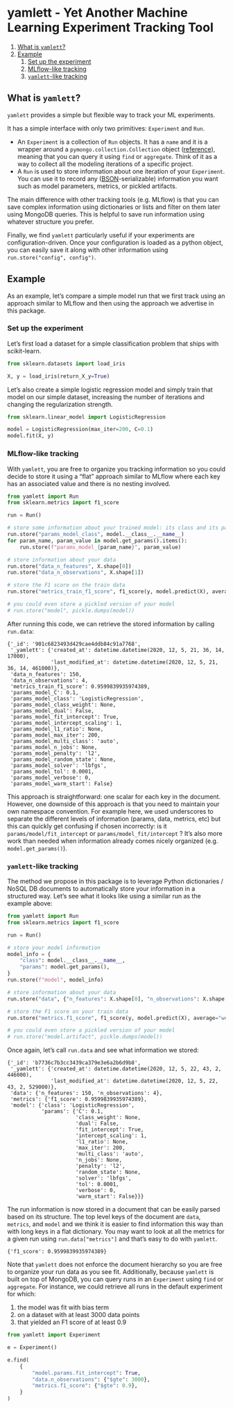 # yamlett - Yet Another Machine Learning Experiment Tracking Tool

1.  [What is `yamlett`?](#what-is-yamlett)
2.  [Example](#example)
    1.  [Set up the experiment](#set-up-experiment)
    2.  [MLflow-like tracking](#mlflow-like-tracking)
    3.  [`yamlett`-like tracking](#yamlett-like-tracking)


<a id="what-is-yamlett"></a>

## What is `yamlett`?

`yamlett` provides a simple but flexible way to track your ML experiments.

It has a simple interface with only two primitives: `Experiment` and `Run`.

-   An `Experiment` is a collection of `Run` objects. It has a `name` and it is a wrapper around a `pymongo.collection.Collection` object ([reference](https://pymongo.readthedocs.io/en/stable/api/pymongo/collection.html#pymongo.collection.Collection)), meaning that you can query it using `find` or `aggregate`. Think of it as a way to collect all the modeling iterations of a specific project.
-   A `Run` is used to store information about one iteration of your `Experiment`. You can use it to record any ([BSON](http://bsonspec.org)-serializable) information you want such as model parameters, metrics, or pickled artifacts.

The main difference with other tracking tools (e.g. MLflow) is that you can save complex information using dictionaries or lists and filter on them later using MongoDB queries. This is helpful to save run information using whatever structure you prefer.

Finally, we find `yamlett` particularly useful if your experiments are configuration-driven. Once your configuration is loaded as a python object, you can easily save it along with other information using `run.store("config", config")`.


<a id="example"></a>

## Example

As an example, let&rsquo;s compare a simple model run that we first track using an approach similar to MLflow and then using the approach we advertise in this package.


<a id="set-up-experiment"></a>

### Set up the experiment

Let&rsquo;s first load a dataset for a simple classification problem that ships with scikit-learn.

```python
from sklearn.datasets import load_iris

X, y = load_iris(return_X_y=True)
```

Let&rsquo;s also create a simple logistic regression model and simply train that model on our simple dataset, increasing the number of iterations and changing the regularization strength.

```python
from sklearn.linear_model import LogisticRegression

model = LogisticRegression(max_iter=200, C=0.1)
model.fit(X, y)
```


<a id="mlflow-like-tracking"></a>

### MLflow-like tracking

With `yamlett`, you are free to organize you tracking information so you could decide to store it using a &ldquo;flat&rdquo; approach similar to MLflow where each key has an associated value and there is no nesting involved.

```python
from yamlett import Run
from sklearn.metrics import f1_score

run = Run()

# store some information about your trained model: its class and its parameters
run.store("params_model_class", model.__class__.__name__)
for param_name, param_value in model.get_params().items():
    run.store(f"params_model_{param_name}", param_value)

# store information about your data
run.store("data_n_features", X.shape[0])
run.store("data_n_observations", X.shape[1])

# store the F1 score on the train data
run.store("metrics_train_f1_score", f1_score(y, model.predict(X), average="weighted"))

# you could even store a pickled version of your model
# run.store("model", pickle.dumps(model))
```

After running this code, we can retrieve the stored information by calling `run.data`:

    {'_id': '901c6823493d429cae4ddb84c91a7768',
     '_yamlett': {'created_at': datetime.datetime(2020, 12, 5, 21, 36, 14, 17000),
                  'last_modified_at': datetime.datetime(2020, 12, 5, 21, 36, 14, 461000)},
     'data_n_features': 150,
     'data_n_observations': 4,
     'metrics_train_f1_score': 0.9599839935974389,
     'params_model_C': 0.1,
     'params_model_class': 'LogisticRegression',
     'params_model_class_weight': None,
     'params_model_dual': False,
     'params_model_fit_intercept': True,
     'params_model_intercept_scaling': 1,
     'params_model_l1_ratio': None,
     'params_model_max_iter': 200,
     'params_model_multi_class': 'auto',
     'params_model_n_jobs': None,
     'params_model_penalty': 'l2',
     'params_model_random_state': None,
     'params_model_solver': 'lbfgs',
     'params_model_tol': 0.0001,
     'params_model_verbose': 0,
     'params_model_warm_start': False}

This approach is straightforward: one scalar for each key in the document. However, one downside of this approach is that you need to maintain your own namespace convention. For example here, we used underscores to separate the different levels of information (params, data, metrics, etc) but this can quickly get confusing if chosen incorrectly: is it `params/model/fit_intercept` or `params/model_fit/intercept` ? It&rsquo;s also more work than needed when information already comes nicely organized (e.g. `model.get_params()`).


<a id="yamlett-like-tracking"></a>

### `yamlett`-like tracking

The method we propose in this package is to leverage Python dictionaries / NoSQL DB documents to automatically store your information in a structured way. Let&rsquo;s see what it looks like using a similar run as the example above:

```python
from yamlett import Run
from sklearn.metrics import f1_score

run = Run()

# store your model information
model_info = {
    "class": model.__class__.__name__,
    "params": model.get_params(),
}
run.store(f"model", model_info)

# store information about your data
run.store("data", {"n_features": X.shape[0], "n_observations": X.shape[1]})

# store the F1 score on your train data
run.store("metrics.f1_score", f1_score(y, model.predict(X), average="weighted"))

# you could even store a pickled version of your model
# run.store("model.artifact", pickle.dumps(model))
```

Once again, let&rsquo;s call `run.data` and see what information we stored:

    {'_id': 'b7736c7b3cc3439ca379e3e6a2b6d9b8',
     '_yamlett': {'created_at': datetime.datetime(2020, 12, 5, 22, 43, 2, 446000),
                  'last_modified_at': datetime.datetime(2020, 12, 5, 22, 43, 2, 529000)},
     'data': {'n_features': 150, 'n_observations': 4},
     'metrics': {'f1_score': 0.9599839935974389},
     'model': {'class': 'LogisticRegression',
               'params': {'C': 0.1,
                          'class_weight': None,
                          'dual': False,
                          'fit_intercept': True,
                          'intercept_scaling': 1,
                          'l1_ratio': None,
                          'max_iter': 200,
                          'multi_class': 'auto',
                          'n_jobs': None,
                          'penalty': 'l2',
                          'random_state': None,
                          'solver': 'lbfgs',
                          'tol': 0.0001,
                          'verbose': 0,
                          'warm_start': False}}}

The run information is now stored in a document that can be easily parsed based on its structure. The top level keys of the document are `data`, `metrics`, and `model` and we think it is easier to find information this way than with long keys in a flat dictionary. You may want to look at all the metrics for a given run using `run.data["metrics"]` and that&rsquo;s easy to do with `yamlett`.

    {'f1_score': 0.9599839935974389}

Note that `yamlett` does not enforce the document hierarchy so you are free to organize your run data as you see fit. Additionally, because `yamlett` is built on top of MongoDB, you can query runs in an `Experiment` using `find` or `aggregate`. For instance, we could retrieve all runs in the default experiment for which:

1.  the model was fit with bias term
2.  on a dataset with at least 3000 data points
3.  that yielded an F1 score of at least 0.9

```python
from yamlett import Experiment

e = Experiment()

e.find(
    {
        "model.params.fit_intercept": True,
        "data.n_observations": {"$gte": 3000},
        "metrics.f1_score": {"$gte": 0.9},
    }
)
```
